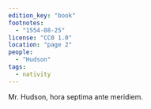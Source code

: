 ```yaml
---
edition_key: "book"
footnotes:
  - "1554-08-25"
license: "CC0 1.0"
location: "page 2"
people:
  - "Hudson"
tags:
  - nativity
---
```

Mr. Hudson, hora
septima ante meridiem.
